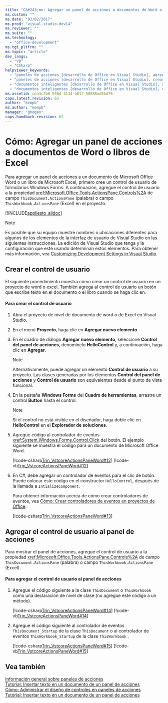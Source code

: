 ```yaml
---
title: "C&#243;mo: Agregar un panel de acciones a documentos de Word o libros de Excel"
ms.custom: ""
ms.date: "02/02/2017"
ms.prod: "visual-studio-dev14"
ms.reviewer: ""
ms.suite: ""
ms.technology: 
  - "office-development"
ms.tgt_pltfrm: ""
ms.topic: "article"
dev_langs: 
  - "VB"
  - "CSharp"
helpviewer_keywords: 
  - "paneles de acciones [desarrollo de Office en Visual Studio], agregar controles"
  - "paneles de acciones [desarrollo de Office en Visual Studio], crear en Word"
  - "documentos inteligentes [desarrollo de Office en Visual Studio], agregar controles"
  - "documentos inteligentes [desarrollo de Office en Visual Studio], crear en Word"
ms.assetid: cea3c2b6-9364-4134-b812-50888ad8bd76
caps.latest.revision: 63
author: "kempb"
ms.author: "kempb"
manager: "ghogen"
caps.handback.revision: 62
---
```

# C&#243;mo: Agregar un panel de acciones a documentos de Word o libros de Excel
  Para agregar un panel de acciones a un documento de Microsoft Office Word o un libro de Microsoft Excel, primero cree un control de usuario de formularios Windows Forms.  A continuación, agregue el control de usuario a la propiedad <xref:Microsoft.Office.Tools.ActionsPane.Controls%2A> de campo `ThisDocument.ActionsPane` \(palabra\) o campo `ThisWorkbook.ActionsPane` \(Excel\) en el proyecto.  
  
 [!INCLUDE[appliesto_alldoc](../vsto/includes/appliesto-alldoc-md.md)]  
  
> [!NOTE]  
>  Es posible que su equipo muestre nombres o ubicaciones diferentes para algunos de los elementos de la interfaz de usuario de Visual Studio en las siguientes instrucciones.  La edición de Visual Studio que tenga y la configuración que esté usando determinan estos elementos.  Para obtener más información, vea [Customizing Development Settings in Visual Studio](http://msdn.microsoft.com/es-es/22c4debb-4e31-47a8-8f19-16f328d7dcd3).  
  
## Crear el control de usuario  
 El siguiente procedimiento muestra cómo crear un control de usuario en un proyecto de word o excel.  También agrega al control de usuario un botón que escribe texto en el documento o el libro cuando se haga clic en.  
  
#### Para crear el control de usuario  
  
1.  Abra el proyecto de nivel de documento de word o de Excel en Visual Studio.  
  
2.  En el menú **Proyecto**, haga clic en **Agregar nuevo elemento**.  
  
3.  En el cuadro de diálogo **Agregar nuevo elemento**, seleccione **Control del panel de acciones**, denomínelo **HelloControl** y, a continuación, haga clic en **Agregar**.  
  
    > [!NOTE]  
    >  Alternativamente, puede agregar un elemento **Control de usuario** a su proyecto.  Las clases generadas por los elementos **Control del panel de acciones** y **Control de usuario** son equivalentes desde el punto de vista funcional.  
  
4.  En la pestaña **Windows Forms** del **Cuadro de herramientas**, arrastre un control **Button** hasta el control.  
  
    > [!NOTE]  
    >  Si el control no está visible en el diseñador, haga doble clic en **HelloControl** en el **Explorador de soluciones**.  
  
5.  Agregue código al controlador de eventos <xref:System.Windows.Forms.Control.Click> del botón.  El ejemplo siguiente se muestra el código para un documento de Microsoft Office Word.  
  
     [!code-csharp[Trin_VstcoreActionsPaneWord#12](../snippets/csharp/VS_Snippets_OfficeSP/Trin_VstcoreActionsPaneWord/CS/HelloControl.cs#12)]
     [!code-vb[Trin_VstcoreActionsPaneWord#12](../snippets/visualbasic/VS_Snippets_OfficeSP/Trin_VstcoreActionsPaneWord/VB/HelloControl.vb#12)]  
  
6.  En C\#, debe agregar un controlador de eventos para el clic de botón.  Puede colocar este código en el constructor `HelloControl`, después de la llamada a `IntializeComponent`.  
  
     Para obtener información acerca de cómo crear controladores de eventos, vea [Cómo: Crear controladores de eventos en proyectos de Office](../vsto/how-to-create-event-handlers-in-office-projects.md).  
  
     [!code-csharp[Trin_VstcoreActionsPaneWord#13](../snippets/csharp/VS_Snippets_OfficeSP/Trin_VstcoreActionsPaneWord/CS/HelloControl.cs#13)]  
  
## Agregar el control de usuario al panel de acciones  
 Para mostrar el panel de acciones, agregue el control de usuario a la propiedad <xref:Microsoft.Office.Tools.ActionsPane.Controls%2A> de campo `ThisDocument.ActionsPane` \(palabra\) o campo `ThisWorkbook.ActionsPane` \(Excel\).  
  
#### Para agregar el control de usuario al panel de acciones  
  
1.  Agregue el código siguiente a la clase `ThisDocument` o `ThisWorkbook` como una declaración de nivel de clase \(no agregue este código a un método\).  
  
     [!code-csharp[Trin_VstcoreActionsPaneWord#14](../snippets/csharp/VS_Snippets_OfficeSP/Trin_VstcoreActionsPaneWord/CS/ThisDocument.cs#14)]
     [!code-vb[Trin_VstcoreActionsPaneWord#14](../snippets/visualbasic/VS_Snippets_OfficeSP/Trin_VstcoreActionsPaneWord/VB/ThisDocument.vb#14)]  
  
2.  Agregue el código siguiente al controlador de eventos `ThisDocument_Startup` de la clase `ThisDocument` o al controlador de eventos `ThisWorkbook_Startup` de la clase `ThisWorkbook` .  
  
     [!code-csharp[Trin_VstcoreActionsPaneWord#15](../snippets/csharp/VS_Snippets_OfficeSP/Trin_VstcoreActionsPaneWord/CS/ThisDocument.cs#15)]
     [!code-vb[Trin_VstcoreActionsPaneWord#15](../snippets/visualbasic/VS_Snippets_OfficeSP/Trin_VstcoreActionsPaneWord/VB/ThisDocument.vb#15)]  
  
## Vea también  
 [Información general sobre paneles de acciones](../vsto/actions-pane-overview.md)   
 [Tutorial: Insertar texto en un documento de un panel de acciones](../vsto/walkthrough-inserting-text-into-a-document-from-an-actions-pane.md)   
 [Cómo: Administrar el diseño de controles en paneles de acciones](../vsto/how-to-manage-control-layout-on-actions-panes.md)   
 [Tutorial: Insertar texto en un documento de un panel de acciones](../vsto/walkthrough-inserting-text-into-a-document-from-an-actions-pane.md)  
  
  